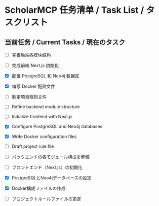 # ScholarMCP 任务清单 / Task List / タスクリスト

## 当前任务 / Current Tasks / 現在のタスク

- [ ] 完善后端各模块结构
- [ ] 完成前端 Next.js 初始化
- [x] 配置 PostgreSQL 和 Neo4j 数据库
- [x] 编写 Docker 配置文件
- [ ] 制定项目规则文件

- [ ] Refine backend module structure
- [ ] Initialize frontend with Next.js
- [x] Configure PostgreSQL and Neo4j databases
- [x] Write Docker configuration files
- [ ] Draft project rule file

- [ ] バックエンドの各モジュール構成を整備
- [ ] フロントエンド（Next.js）の初期化
- [x] PostgreSQLとNeo4jデータベースの設定
- [x] Docker構成ファイルの作成
- [ ] プロジェクトルールファイルの策定 